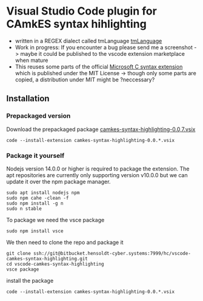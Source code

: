 # Visual Studio Code plugin for CAmkES syntax hihlighting

* written in a REGEX dialect called tmLanguage [tmLanguage](https://macromates.com/manual/en/language_grammars)
* Work in progress: If you encounter a bug please send me a screenshot -> maybe it could be published to the vscode extension marketplace when mature
* This reuses some parts of the official [Microsoft C syntax extension](https://github.com/microsoft/vscode/tree/main/extensions/cpp) which is published under the MIT License -> though only some parts are copied, a distribution under MIT might be ?neccessary?


## Installation

### Prepackaged version


Download the prepackaged package [camkes-syntax-highlighting-0.0,7.vsix](https://wiki.hensoldt-cyber.systems/download/attachments/14844307/camkes-syntax-highlighting-0.0.7.vsix?version=1&modificationDate=1637335449603&api=v2)


``` 
code --install-extension camkes-syntax-highlighting-0.0.*.vsix
```



### Package it yourself


Nodejs  version 14.0.0 or higher is required to package the extension. The apt repositories are currently only supporting version v10.0.0 but we can update it over the npm package manager.

```
sudo apt install nodejs npm
sudo npm cahe -clean -f
sudo npm install -g n
sudo n stable
```



To package we need the vsce package

```
sudo npm install vsce
```



We then need to clone the repo and package it

```
git clone ssh://git@bitbucket.hensoldt-cyber.systems:7999/hc/vscode-camkes-syntax-highlighting.git
cd vscode-camkes-syntax-highlighting
vsce package
```



install the package

```
code --install-extension camkes-syntax-highlighting-0.0.*.vsix
```

